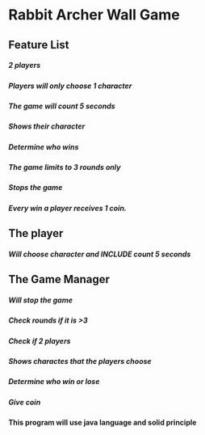 # Rabbit Archer Wall Game

## Feature List
#####    2 players
#####    Players will only choose 1 character
#####    The game will count 5 seconds
#####    Shows their character
#####    Determine who wins
#####    The game limits to 3 rounds only
#####    Stops the game
#####    Every win a player receives 1 coin.

## The player 
##### Will choose character and INCLUDE count 5 seconds

## The Game Manager
##### Will stop the game
##### Check rounds if it is >3
##### Check if 2 players
##### Shows charactes that the players choose
##### Determine who win or lose
##### Give coin



#### This program will use java language and solid principle
